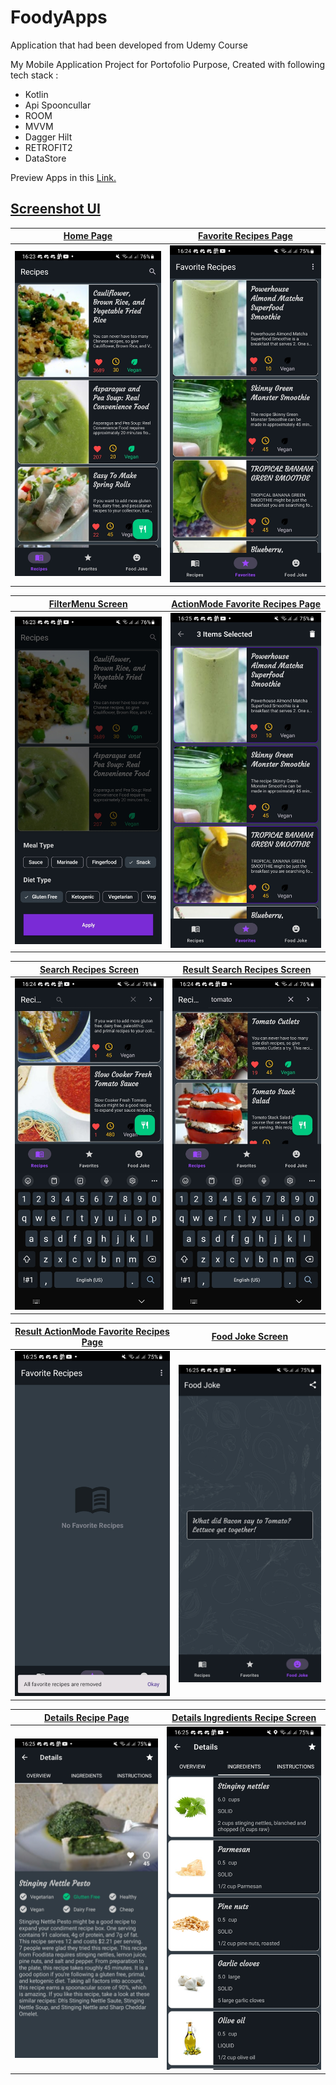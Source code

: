 # FoodyApps

Application that had been developed from Udemy Course

My Mobile Application Project for Portofolio Purpose, Created with following tech stack :
- Kotlin
- Api Spooncullar
- ROOM
- MVVM
- Dagger Hilt
- RETROFIT2
- DataStore

Preview Apps in this <a href="https://drive.google.com/file/d/1HahygIzOle_WoM4ZzUKrledxmZBbD7F6/view?usp=sharing">Link.

## Screenshot UI

Home Page | Favorite Recipes Page
--- | --- 
![](https://github.com/admalfrizi/FoodyApps/blob/master/screenshot/Screenshot_20230810_162335_FoodyApps.jpg) | ![](https://github.com/admalfrizi/FoodyApps/blob/master/screenshot/Screenshot_20230810_162457_FoodyApps.jpg)

FilterMenu Screen | ActionMode Favorite Recipes Page
--- | --- 
![](https://github.com/admalfrizi/FoodyApps/blob/master/screenshot/Screenshot_20230810_162347_FoodyApps.jpg) | ![](https://github.com/admalfrizi/FoodyApps/blob/master/screenshot/Screenshot_20230810_162508_FoodyApps.jpg)

Search Recipes Screen | Result Search Recipes Screen
--- | --- 
![](https://github.com/admalfrizi/FoodyApps/blob/master/screenshot/Screenshot_20230810_162423_FoodyApps.jpg) | ![](https://github.com/admalfrizi/FoodyApps/blob/master/screenshot/Screenshot_20230810_162438_FoodyApps.jpg)

Result ActionMode Favorite Recipes Page | Food Joke Screen
--- | --- 
![](https://github.com/admalfrizi/FoodyApps/blob/master/screenshot/Screenshot_20230810_162519_FoodyApps.jpg) | ![](https://github.com/admalfrizi/FoodyApps/blob/master/screenshot/Screenshot_20230810_162532_FoodyApps.jpg)

Details Recipe Page | Details Ingredients Recipe Screen
--- | --- 
![](https://github.com/admalfrizi/FoodyApps/blob/master/screenshot/Screenshot_20230810_162540_FoodyApps.jpg) | ![](https://github.com/admalfrizi/FoodyApps/blob/master/screenshot/Screenshot_20230810_162556_FoodyApps.jpg)



